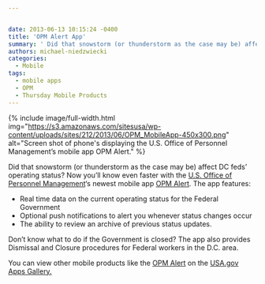 ```yaml
---


date: 2013-06-13 10:15:24 -0400
title: 'OPM Alert App'
summary: ' Did that snowstorm (or thunderstorm as the case may be) affect DC feds&amp;#8217; operating status? &nbsp;Now you&rsquo;ll know even faster with the U.S. Office of Personnel Management&amp;#8216;s newest mobile app OPM Alert. The app features\: Real time'
authors: michael-niedzwiecki
categories:
  - Mobile
tags:
  - mobile apps
  - OPM
  - Thursday Mobile Products
---
```


{% include image/full-width.html img="https://s3.amazonaws.com/sitesusa/wp-content/uploads/sites/212/2013/06/OPM_MobileApp-450x300.png" alt="Screen shot of phone's displaying the U.S. Office of Personnel Management’s mobile app OPM Alert." %}


Did that snowstorm (or thunderstorm as the case may be) affect DC feds&#8217; operating status?  Now you’ll know even faster with the [U.S. Office of Personnel Management](http://www.opm.gov)&#8216;s newest mobile app [OPM Alert](http://www.opm.gov/policy-data-oversight/snow-dismissal-procedures/mobile-app/). The app features:

  * Real time data on the current operating status for the Federal Government
  * Optional push notifications to alert you whenever status changes occur
  * The ability to review an archive of previous status updates.

Don’t know what to do if the Government is closed? The app also provides Dismissal and Closure procedures for Federal workers in the D.C. area.

You can view other mobile products like the [OPM Alert](http://www.opm.gov/policy-data-oversight/snow-dismissal-procedures/mobile-app/) on the [USA.gov Apps Gallery.](http://apps.usa.gov/)